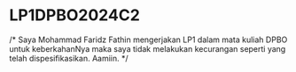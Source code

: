 # LP1DPBO2024C2

/*
Saya Mohammad Faridz Fathin mengerjakan LP1 dalam mata kuliah
DPBO untuk keberkahanNya maka saya tidak
melakukan kecurangan seperti yang telah dispesifikasikan. Aamiin.
*/
